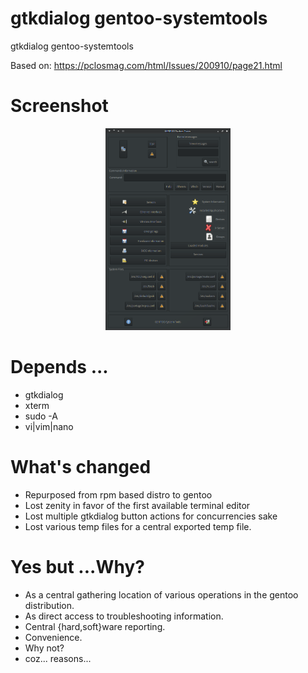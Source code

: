 # gtkdialog gentoo-systemtools
gtkdialog gentoo-systemtools

Based on: https://pclosmag.com/html/Issues/200910/page21.html

# Screenshot

<p align="center"><a href="assets/gst.png"><img width="200" alt="compiz" src="assets/gst.png"></a></p>

# Depends ...
  * gtkdialog
  * xterm
  * sudo -A
  * vi|vim|nano

# What's changed
  * Repurposed from rpm based distro to gentoo
  * Lost zenity in favor of the first available terminal editor
  * Lost multiple gtkdialog button actions for concurrencies sake
  * Lost various temp files for a central exported temp file.

# Yes but ...Why?
  * As a central gathering location of various operations in the gentoo distribution.
  * As direct access to troubleshooting information.
  * Central {hard,soft}ware reporting.
  * Convenience.
  * Why not?
  * coz... reasons...
